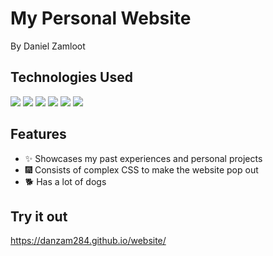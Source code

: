 # My Personal Website
By Daniel Zamloot

## Technologies Used
![](https://img.shields.io/badge/Code-JavaScript-informational?style=flat&logo=JavaScript&color=F7DF1E)
![](https://img.shields.io/badge/Code-HTML5-informational?style=flat&logo=HTML5&color=E34F26)
![](https://img.shields.io/badge/Code-JQuery-informational?style=flat&logo=jquery&color=blue)
![](https://img.shields.io/badge/Tools-CSS3-informational?style=flat&logo=CSS3&color=1572B6)
![](https://img.shields.io/badge/Tools-Visual%20Studio%20Code-informational?style=flat&logo=Visual%20Studio%20Code&color=purple)
![](https://img.shields.io/badge/Tools-GitHub-informational?style=flat&logo=GitHub&color=181717)

## Features
* ✨ Showcases my past experiences and personal projects
* 🎆 Consists of complex CSS to make the website pop out
* 🐕 Has a lot of dogs

## Try it out
https://danzam284.github.io/website/
